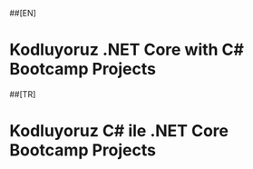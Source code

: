 ##[EN]
# Kodluyoruz .NET Core with C# Bootcamp Projects

##[TR]
# Kodluyoruz C# ile .NET Core Bootcamp Projects
